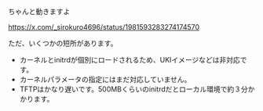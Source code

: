 ちゃんと動きますよ

https://x.com/_sirokuro4696/status/1981593283274174570

ただ、いくつかの短所があります。

- カーネルとinitrdが個別にロードされるため、UKIイメージなどは非対応です。
- カーネルパラメータの指定にはまだ対応していません。
- TFTPはかなり遅いです。500MBくらいのinitrdだとローカル環境で約３分かかります。
